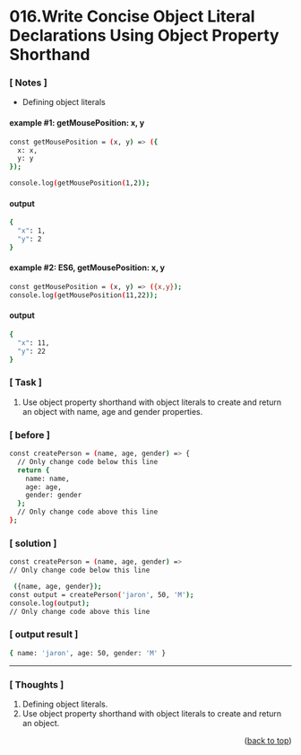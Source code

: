 <a name="topage"></a>

# 016.Write Concise Object Literal Declarations Using Object Property Shorthand

### [ Notes ]
  * Defining object literals

#### example #1: getMousePosition: x, y

```sh
const getMousePosition = (x, y) => ({
  x: x,
  y: y
});

console.log(getMousePosition(1,2));
```

#### output
```sh
{
  "x": 1,
  "y": 2
}
```

#### example #2: ES6, getMousePosition: x, y

```sh
const getMousePosition = (x, y) => ({x,y});
console.log(getMousePosition(11,22));
```

#### output
```sh
{
  "x": 11,
  "y": 22
}
```

### [ Task ]
  1. Use object property shorthand with object literals to create and return an object with name, age and gender properties.


### [ before ]

```sh
const createPerson = (name, age, gender) => {
  // Only change code below this line
  return {
    name: name,
    age: age,
    gender: gender
  };
  // Only change code above this line
};
```

### [ solution ]

```sh
const createPerson = (name, age, gender) => 
// Only change code below this line

 ({name, age, gender});
const output = createPerson('jaron', 50, 'M');
console.log(output);
// Only change code above this line
```

### [ output result ]

```sh
{ name: 'jaron', age: 50, gender: 'M' }

```

-----

### [ Thoughts ]

  1. Defining object literals.
  2. Use object property shorthand with object literals to create and return an object.
  

<p align="right">(<a href="#topage">back to top</a>)</p>
<br/>
<br/>
